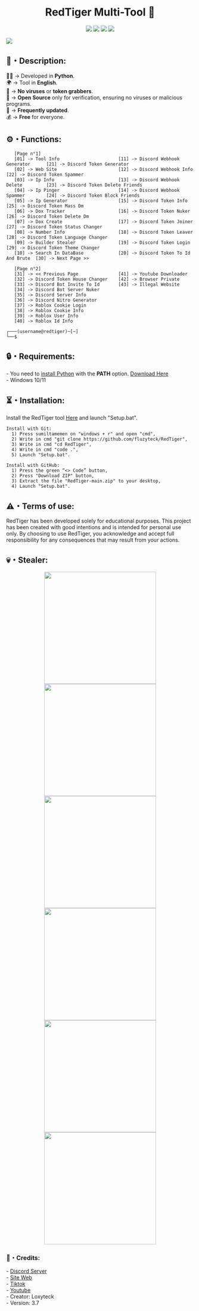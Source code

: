 <h1 align="center">RedTiger Multi-Tool 🐯</h1> 
<p align="center">
  <img src="https://img.shields.io/github/v/release/fluzyteck/RedTiger-Tools?label=Version&color=a80505">
  <img src="https://img.shields.io/github/stars/fluzyteck/RedTiger-tools?style=flat&label=Stars&color=a80505">
  <img src="https://img.shields.io/github/repo-size/fluzyteck/RedTiger-Tools?label=Size&color=a80505">
  <img src="https://img.shields.io/github/languages/top/fluzyteck/RedTiger-Tools?color=a80505">

</p>
<img src="Img/RedTiger.png" wdth="9999">

<h2>📜・Description:</h2>
<p>
👨‍💻 -> Developed in <strong>Python</strong>.<br>
🌍 -> Tool in <strong>English</strong>.<br>
🔎 -> <strong>No viruses</strong> or <strong>token grabbers</strong>.<br>
📂 -> <strong>Open Source</strong> only for verification, ensuring no viruses or malicious programs.<br>
🔄 -> <strong>Frequently updated</strong>.<br>
💰 -> <strong>Free</strong> for everyone.<br>
</p>

<h2>⚙️・Functions:</h2>
<p align="center">
  
```
   [Page n°1]
   [01] -> Tool Info                      [11] -> Discord Webhook Generator      [21] -> Discord Token Generator
   [02] -> Web Site                       [12] -> Discord Webhook Info           [22] -> Discord Token Spammer
   [03] -> Ip Info                        [13] -> Discord Webhook Delete         [23] -> Discord Token Delete Friends
   [04] -> Ip Pinger                      [14] -> Discord Webhook Spammer        [24] -> Discord Token Block Friends
   [05] -> Ip Generator                   [15] -> Discord Token Info             [25] -> Discord Token Mass Dm
   [06] -> Dox Tracker                    [16] -> Discord Token Nuker            [26] -> Discord Token Delete Dm
   [07] -> Dox Create                     [17] -> Discord Token Joiner           [27] -> Discord Token Status Changer
   [08] -> Number Info                    [18] -> Discord Token Leaver           [28] -> Discord Token Language Changer
   [09] -> Builder Stealer                [19] -> Discord Token Login            [29] -> Discord Token Theme Changer
   [10] -> Search In DataBase             [20] -> Discord Token To Id And Brute  [30] -> Next Page >>

   [Page n°2]
   [31] -> << Previous Page               [41] -> Youtube Downloader            
   [32] -> Discord Token House Changer    [42] -> Browser Private               
   [33] -> Discord Bot Invite To Id       [43] -> Illegal Website              
   [34] -> Discord Bot Server Nuker     
   [35] -> Discord Server Info         
   [36] -> Discord Nitro Generator     
   [37] -> Roblox Cookie Login        
   [38] -> Roblox Cookie Info          
   [39] -> Roblox User Info        
   [40] -> Roblox Id Info

┌───(username@redtiger)─[~]
└──$
```
</p>

<h2>🔒・Requirements:</h2>
<p>
- You need to <a href="https://www.python.org/downloads/">install Python</a> with the <strong>PATH</strong> option. <a href="https://www.python.org/downloads/">Download Here</a><br>
- Windows 10/11
</p>
<h2>⏳・Installation:</h2>
<p>
Install the RedTiger tool <a href="https://github.com/fluzyteck/RedTiger/archive/main.zip
">Here</a> and launch "Setup.bat".

```
Install with Git:
  1) Press sumiltamemen on "windows + r" and open "cmd",
  2) Write in cmd "git clone https://github.com/fluzyteck/RedTiger",
  3) Write in cmd "cd RedTiger",
  4) Write in cmd "code .",
  5) Launch "Setup.bat".

Install with GitHub:
  1) Press the green “<> Code” button,
  2) Press "Download ZIP" button,
  3) Extract the file "RedTiger-main.zip" to your desktop,
  4) Launch "Setup.bat".
```
</p>
<h2>⚠️・Terms of use:</h2>
<p>
RedTiger has been developed solely for educational purposes. This project has been created with good intentions and is intended for personal use only. By choosing to use RedTiger, you acknowledge and accept full responsibility for any consequences that may result from your actions.
</p>

<h2>💀・Stealer:</h2>
<div align="center">
   <img align="center" src="Img/Builder_Stealer.png" width="300">
   <img align="center" src="Img/Grab_System.png" width="300">
   <img align="center" src="Img/Grab_Discord.png" width="300">
   <img align="center" src="Img/Grab_Browser.png" width="300">
   <img align="center" src="Img/Grab_Roblox.png" width="300">
   <img align="center" src="Img/Grab_Screenshot.png" width="300">
</div>

<h3>🔗・Credits:</h3>
<p>
- <a href="https://discord.gg/ZJNFYjdEMD">Discord Server</a><br>
- <a href="https://red-tiger.000webhostapp.com/accueil.html">Site Web</a><br>
- <a href="https://www.tiktok.com/@fluzyteck">Tiktok</a><br>
- <a href="https://www.youtube.com/channel/UCB3ABdJP25ULxbydw4ldHjw">Youtube</a><br>
- Creator: Loxyteck<br>
- Version: 3.7
</p>
